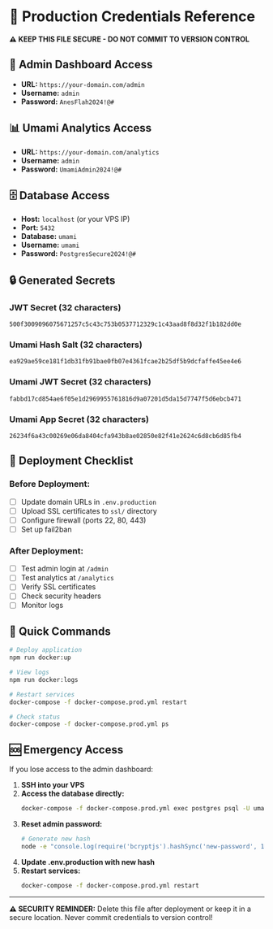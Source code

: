 # 🔐 Production Credentials Reference

**⚠️ KEEP THIS FILE SECURE - DO NOT COMMIT TO VERSION CONTROL**

## 🔑 **Admin Dashboard Access**

- **URL:** `https://your-domain.com/admin`
- **Username:** `admin`
- **Password:** `AnesFlah2024!@#`

## 📊 **Umami Analytics Access**

- **URL:** `https://your-domain.com/analytics`
- **Username:** `admin`
- **Password:** `UmamiAdmin2024!@#`

## 🗄️ **Database Access**

- **Host:** `localhost` (or your VPS IP)
- **Port:** `5432`
- **Database:** `umami`
- **Username:** `umami`
- **Password:** `PostgresSecure2024!@#`

## 🔒 **Generated Secrets**

### **JWT Secret (32 characters)**
```
500f3009096075671257c5c43c753b0537712329c1c43aad8f8d32f1b182dd0e
```

### **Umami Hash Salt (32 characters)**
```
ea929ae59ce181f1db31fb91bae0fb07e4361fcae2b25df5b9dcfaffe45ee4e6
```

### **Umami JWT Secret (32 characters)**
```
fabbd17cd854ae6f05e1d2969955761816d9a07201d5da15d7747f5d6ebcb471
```

### **Umami App Secret (32 characters)**
```
26234f6a43c00269e06da8404cfa943b8ae02850e82f41e2624c6d8cb6d85fb4
```

## 🚀 **Deployment Checklist**

### **Before Deployment:**
- [ ] Update domain URLs in `.env.production`
- [ ] Upload SSL certificates to `ssl/` directory
- [ ] Configure firewall (ports 22, 80, 443)
- [ ] Set up fail2ban

### **After Deployment:**
- [ ] Test admin login at `/admin`
- [ ] Test analytics at `/analytics`
- [ ] Verify SSL certificates
- [ ] Check security headers
- [ ] Monitor logs

## 🔄 **Quick Commands**

```bash
# Deploy application
npm run docker:up

# View logs
npm run docker:logs

# Restart services
docker-compose -f docker-compose.prod.yml restart

# Check status
docker-compose -f docker-compose.prod.yml ps
```

## 🆘 **Emergency Access**

If you lose access to the admin dashboard:

1. **SSH into your VPS**
2. **Access the database directly:**
   ```bash
   docker-compose -f docker-compose.prod.yml exec postgres psql -U umami -d umami
   ```
3. **Reset admin password:**
   ```bash
   # Generate new hash
   node -e "console.log(require('bcryptjs').hashSync('new-password', 12))"
   ```
4. **Update .env.production with new hash**
5. **Restart services:**
   ```bash
   docker-compose -f docker-compose.prod.yml restart
   ```

---

**⚠️ SECURITY REMINDER:** Delete this file after deployment or keep it in a secure location. Never commit credentials to version control!

